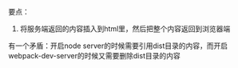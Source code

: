 要点：

1. 将服务端返回的内容插入到html里，然后把整个内容返回到浏览器端




有一个矛盾：开启node server的时候需要引用dist目录的内容，而开启webpack-dev-server的时候又需要删除dist目录的内容